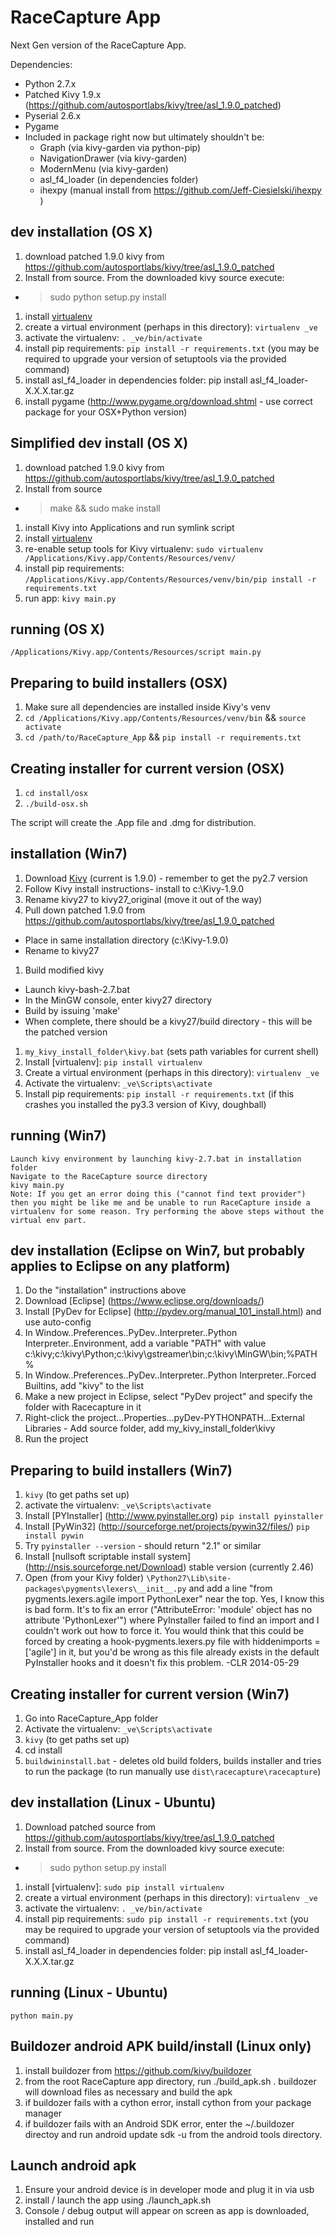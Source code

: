 RaceCapture App
===============

Next Gen version of the RaceCapture App.

Dependencies:
* Python 2.7.x
* Patched Kivy 1.9.x (https://github.com/autosportlabs/kivy/tree/asl_1.9.0_patched) 
* Pyserial 2.6.x
* Pygame
* Included in package right now but ultimately shouldn't be:
  * Graph (via kivy-garden via python-pip)
  * NavigationDrawer (via kivy-garden)
  * ModernMenu (via kivy-garden)
  * asl_f4_loader (in dependencies folder)
  * ihexpy (manual install from https://github.com/Jeff-Ciesielski/ihexpy )

## dev installation (OS X)

1. download patched 1.9.0 kivy from https://github.com/autosportlabs/kivy/tree/asl_1.9.0_patched 
1. Install from source. From the downloaded kivy source execute:
- > sudo python setup.py install
1. install [virtualenv](http://www.virtualenv.org)
1. create a virtual environment (perhaps in this directory): `virtualenv _ve`
1. activate the virtualenv: `. _ve/bin/activate`
1. install pip requirements: `pip install -r requirements.txt` (you may be required to upgrade your version of setuptools via the provided command)
1. install asl_f4_loader in dependencies folder: pip install asl_f4_loader-X.X.X.tar.gz
1. install pygame (http://www.pygame.org/download.shtml - use correct package for your OSX+Python version)

## Simplified dev install (OS X)
1. download patched 1.9.0 kivy from https://github.com/autosportlabs/kivy/tree/asl_1.9.0_patched 
1. Install from source
 * > make && sudo make install 
1. install Kivy into Applications and run symlink script
1. install [virtualenv](http://www.virtualenv.org)
1. re-enable setup tools for Kivy virtualenv: `sudo virtualenv /Applications/Kivy.app/Contents/Resources/venv/`
1. install pip requirements: `/Applications/Kivy.app/Contents/Resources/venv/bin/pip install -r requirements.txt`
1. run app: `kivy main.py`

## running (OS X)

    /Applications/Kivy.app/Contents/Resources/script main.py

## Preparing to build installers (OSX)

1. Make sure all dependencies are installed inside Kivy's venv 
1. `cd /Applications/Kivy.app/Contents/Resources/venv/bin` && `source activate`
1. `cd /path/to/RaceCapture_App` && `pip install -r requirements.txt`

## Creating installer for current version (OSX)
1. `cd install/osx`
1. `./build-osx.sh`

The script will create the .App file and .dmg for distribution.

## installation (Win7)

1. Download [Kivy](http://kivy.org/#download) (current is 1.9.0) - remember to get the py2.7 version
1. Follow Kivy install instructions- install to c:\Kivy-1.9.0
1. Rename kivy27 to kivy27_original (move it out of the way)
1. Pull down patched 1.9.0 from https://github.com/autosportlabs/kivy/tree/asl_1.9.0_patched
 * Place in same installation directory (c:\Kivy-1.9.0)
 * Rename to kivy27
1. Build modified kivy
 * Launch kivy-bash-2.7.bat
 * In the MinGW console, enter kivy27 directory
 * Build by issuing 'make'
 * When complete, there should be a kivy27/build directory - this will be the patched version
1. `my_kivy_install_folder\kivy.bat` (sets path variables for current shell)
1. Install [virtualenv]: `pip install virtualenv`
1. Create a virtual environment (perhaps in this directory): `virtualenv _ve`
1. Activate the virtualenv: `_ve\Scripts\activate`
1. Install pip requirements: `pip install -r requirements.txt` (if this crashes you installed the py3.3 version of Kivy, doughball)

## running (Win7)

    Launch kivy environment by launching kivy-2.7.bat in installation folder
    Navigate to the RaceCapture source directory
    kivy main.py
	Note: If you get an error doing this ("cannot find text provider") then you might be like me and be unable to run RaceCapture inside a virtualenv for some reason. Try performing the above steps without the virtual env part.

## dev installation (Eclipse on Win7, but probably applies to Eclipse on any platform)

1. Do the "installation" instructions above
1. Download [Eclipse] (https://www.eclipse.org/downloads/)
1. Install [PyDev for Eclipse] (http://pydev.org/manual_101_install.html) and use auto-config
1. In Window..Preferences..PyDev..Interpreter..Python Interpreter..Environment, add a variable "PATH" with value c:\kivy;c:\kivy\Python;c:\kivy\gstreamer\bin;c:\kivy\MinGW\bin;%PATH%
1. In Window..Preferences..PyDev..Interpreter..Python Interpreter..Forced Builtins, add "kivy" to the list
1. Make a new project in Eclipse, select "PyDev project" and specify the folder with Racecapture in it
1. Right-click the project...Properties...pyDev-PYTHONPATH...External Libraries - Add source folder, add my_kivy_install_folder\kivy
1. Run the project

## Preparing to build installers (Win7)

1. `kivy` (to get paths set up)
1. activate the virtualenv: `_ve\Scripts\activate`
1. Install [PYInstaller] (http://www.pyinstaller.org) `pip install pyinstaller`
1. Install [PyWin32] (http://sourceforge.net/projects/pywin32/files/) `pip install pywin`
1. Try `pyinstaller --version` - should return "2.1" or similar
1. Install [nullsoft scriptable install system] (http://nsis.sourceforge.net/Download) stable version (currently 2.46)
1. Open (from your Kivy folder) `\Python27\Lib\site-packages\pygments\lexers\__init__.py` and add a line "from pygments.lexers.agile import PythonLexer" near the top. Yes, I know this is bad form. It's to fix an error ("AttributeError: 'module' object has no attribute 'PythonLexer'") where PyInstaller failed to find an import and I couldn't work out how to force it. You would think that this could be forced by creating a hook-pygments.lexers.py file with hiddenimports = ['agile'] in it, but you'd be wrong as this file already exists in the default PyInstaller hooks and it doesn't fix this problem. -CLR 2014-05-29

## Creating installer for current version (Win7)

1. Go into RaceCapture_App folder
1. Activate the virtualenv: `_ve\Scripts\activate`
1. `kivy` (to get paths set up)
1. cd install
1. `buildwininstall.bat` - deletes old build folders, builds installer and tries to run the package (to run manually use `dist\racecapture\racecapture`)

## dev installation (Linux - Ubuntu)

1. Download patched source from https://github.com/autosportlabs/kivy/tree/asl_1.9.0_patched
1. Install from source. From the downloaded kivy source execute:
* > sudo python setup.py install
1. install [virtualenv]: `sudo pip install virtualenv`
1. create a virtual environment (perhaps in this directory): `virtualenv _ve`
1. activate the virtualenv: `. _ve/bin/activate`
1. install pip requirements: `sudo pip install -r requirements.txt` (you may be required to upgrade your version of setuptools via the provided command)
1. install asl_f4_loader in dependencies folder: pip install asl_f4_loader-X.X.X.tar.gz

## running (Linux - Ubuntu)

    python main.py

## Buildozer android APK build/install (Linux only)

1. install buildozer from https://github.com/kivy/buildozer
1. from the root RaceCapture app directory, run ./build_apk.sh . buildozer will download files as necessary and build the apk
1. if buildozer fails with a cython error, install cython from your package manager
1. if buildozer fails with an Android SDK error, enter the ~/.buildozer directoy and run android update sdk -u from the android tools directory.

## Launch android apk
1. Ensure your android device is in developer mode and plug it in via usb
1. install / launch the app using ./launch_apk.sh
1. Console / debug output will appear on screen as app is downloaded, installed and run

